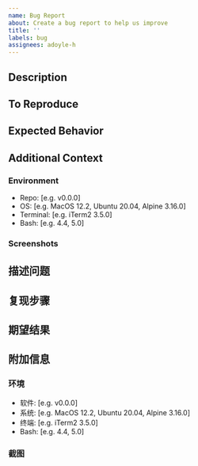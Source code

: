 ```yaml
---
name: Bug Report
about: Create a bug report to help us improve
title: ''
labels: bug
assignees: adoyle-h
---
```


<!-- You can describe it in English -->

## Description
<!-- A clear and concise description of what the bug is. -->

## To Reproduce
<!-- Steps to reproduce the behavior: -->
<!-- 1. Go to '...'                   -->
<!-- 2. Click on '....'               -->
<!-- 3. Scroll down to '....'         -->
<!-- 4. See error                     -->

## Expected Behavior
<!-- A clear and concise description of what you expected to happen. -->

## Additional Context
<!-- Add any other context about the problem here. -->

### Environment
<!-- Please provide the name and version of your environment -->

- Repo: [e.g. v0.0.0]
- OS: [e.g. MacOS 12.2, Ubuntu 20.04, Alpine 3.16.0]
- Terminal: [e.g. iTerm2 3.5.0]
- Bash: [e.g. 4.4, 5.0]

### Screenshots
<!-- If applicable, add screenshots to help explain your problem. -->


<!-- Or, you can describe it in Chinese -->
<!-- 你可以用英文或者中文来描述。请尽量用英文，因为你的想法或许能帮助到国外的朋友。 -->

## 描述问题
<!-- 简短且清晰地描述你遇到的问题。 -->

## 复现步骤
<!-- 分步骤描述如何重现问题。 -->
<!-- 1. 先...                 -->
<!-- 2. 然后...               -->
<!-- 3. 结果...               -->
<!-- 4. 看到错误...           -->

## 期望结果
<!-- 简短且清晰德描述你想要的结果。 -->

## 附加信息
<!-- 添加其他与问题有关的上下文信息。 -->

### 环境
<!-- 请提供环境的名称与版本。 -->

- 软件: [e.g. v0.0.0]
- 系统: [e.g. MacOS 12.2, Ubuntu 20.04, Alpine 3.16.0]
- 终端: [e.g. iTerm2 3.5.0]
- Bash: [e.g. 4.4, 5.0]

### 截图
<!-- 如果能提供的话，或许有助于解决你的问题。 -->
